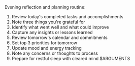 Evening reflection and planning routine:
1. Review today's completed tasks and accomplishments
2. Note three things you're grateful for
3. Identify what went well and what could improve
4. Capture any insights or lessons learned
5. Review tomorrow's calendar and commitments
6. Set top 3 priorities for tomorrow
7. Update mood and energy tracking
8. Note any concerns or thoughts to process
9. Prepare for restful sleep with cleared mind
$ARGUMENTS